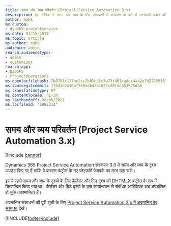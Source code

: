 ```yaml
---
title: समय और व्यय परिवर्तन (Project Service Automation 3.x)
description: इस टॉपिक में समय और व्यय के लिए समाधानों में परिवर्तन के बारे में जानकारी प्रदान की गई है।
author: makk
ms.custom:
- dyn365-projectservice
ms.date: 03/15/2019
ms.topic: article
ms.author: makk
audience: admin
search.audienceType:
- admin
- customizer
search.app:
- D365PS
- ProjectOperations
ms.openlocfilehash: 7b8781c177ac2cc2b01b3fc3a73f461cadec4aa2a7d27205361bd6681994c240
ms.sourcegitcommit: 7f8d1e7a16af769adb43d1877c28fdce53975db8
ms.translationtype: HT
ms.contentlocale: hi-IN
ms.lasthandoff: 08/06/2021
ms.locfileid: "6995313"
---
```

# <a name="time-and-expense-changes-project-service-automation-3x"></a>समय और व्यय परिवर्तन (Project Service Automation 3.x)

[!include [banner](../../includes/psa-now-project-operations.md)]

Dynamics 365 Project Service Automation संस्करण 3.0 में समय और व्यय के दृश्य अपडेट किए गए हैं ताकि वे कस्टम कंट्रोल के नए प्लेटफ़ॉर्म फ्रेमवर्क का लाभ उठा सकें।

इससे पहले समय और व्यय के दृश्यों के लिए कैलेंडर और ग्रिड दृश्य को DHTMLX कंट्रोल के रूप में क्रियान्वित किया गया था। कैलेंडर और ग्रिड दृश्यों के उस कार्यान्वयन से संबंधित आर्टिफ़ैक्ट अब अप्रचलित हो चुके (अवमानित) हैं।

अवमानित संसाधनों की पूरी सूची के लिए [Project Service Automation 3.x में अवमानित वेब संसाधन](web-resources-deprecated-v3.x.md) देखें।


[!INCLUDE[footer-include](../../includes/footer-banner.md)]